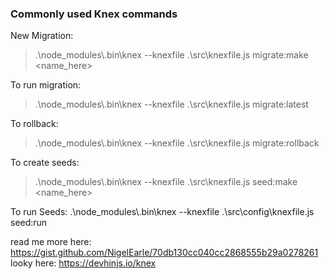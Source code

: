 ### Commonly used Knex commands

New Migration:

> .\node_modules\\.bin\knex --knexfile .\src\knexfile.js migrate:make <name_here>

To run migration:

> .\node_modules\\.bin\knex --knexfile .\src\knexfile.js migrate:latest

To rollback:

> .\node_modules\\.bin\knex --knexfile .\src\knexfile.js migrate:rollback

To create seeds:

> .\node_modules\\.bin\knex --knexfile .\src\knexfile.js seed:make <name_here>

To run Seeds:
.\node_modules\\.bin\knex --knexfile .\src\config\knexfile.js seed:run

read me more here: https://gist.github.com/NigelEarle/70db130cc040cc2868555b29a0278261
looky here: https://devhinjs.io/knex
